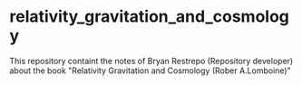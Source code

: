 # relativity_gravitation_and_cosmology
This repository containt  the notes of Bryan Restrepo (Repository developer) about the book "Relativity Gravitation and Cosmology (Rober A.Lomboine)"
